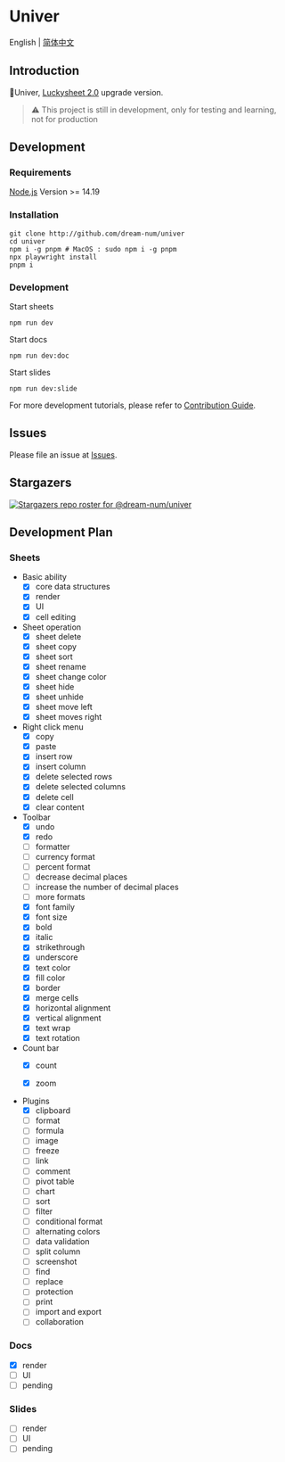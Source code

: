 # Univer

English | [简体中文](./README-zh.md)

## Introduction

🚀Univer, [Luckysheet 2.0](https://github.com/dream-num/luckysheet) upgrade version.

> ⚠️ This project is still in development, only for testing and learning, not for production

## Development

### Requirements

[Node.js](https://nodejs.org/en/) Version >= 14.19

### Installation
````
git clone http://github.com/dream-num/univer
cd univer
npm i -g pnpm # MacOS : sudo npm i -g pnpm
npx playwright install
pnpm i
````
### Development

Start sheets
```
npm run dev
```

Start docs
```
npm run dev:doc
```

Start slides
```
npm run dev:slide
```

For more development tutorials, please refer to [Contribution Guide](./.github/contributing.md).

## Issues

Please file an issue at [Issues](http://github.com/dream-num/univer/issues).

## Stargazers

[![Stargazers repo roster for @dream-num/univer](https://reporoster.com/stars/dream-num/univer)](https://github.com/dream-num/univer/stargazers)

## Development Plan

### Sheets

- Basic ability
  - [x] core data structures
  - [x] render
  - [x] UI
  - [x] cell editing

- Sheet operation
  - [x] sheet delete
  - [x] sheet copy
  - [x] sheet sort
  - [x] sheet rename
  - [x] sheet change color
  - [x] sheet hide
  - [x] sheet unhide
  - [x] sheet move left
  - [x] sheet moves right

- Right click menu
  - [x] copy
  - [x] paste
  - [x] insert row
  - [x] insert column
  - [x] delete selected rows
  - [x] delete selected columns
  - [x] delete cell
  - [x] clear content

- Toolbar
  - [x] undo
  - [x] redo
  - [ ] formatter
  - [ ] currency format
  - [ ] percent format
  - [ ] decrease decimal places
  - [ ] increase the number of decimal places
  - [ ] more formats
  - [x] font family
  - [x] font size
  - [x] bold
  - [x] italic
  - [x] strikethrough
  - [x] underscore
  - [x] text color
  - [x] fill color
  - [x] border
  - [x] merge cells
  - [x] horizontal alignment
  - [x] vertical alignment
  - [x] text wrap
  - [x] text rotation

- Count bar
  - [x] count
  - [x] zoom


- Plugins
  - [x] clipboard
  - [ ] format
  - [ ] formula
  - [ ] image
  - [ ] freeze
  - [ ] link
  - [ ] comment
  - [ ] pivot table
  - [ ] chart
  - [ ] sort
  - [ ] filter
  - [ ] conditional format
  - [ ] alternating colors
  - [ ] data validation
  - [ ] split column
  - [ ] screenshot
  - [ ] find
  - [ ] replace
  - [ ] protection
  - [ ] print
  - [ ] import and export
  - [ ] collaboration

### Docs

- [x] render
- [ ] UI
- [ ] pending

### Slides

- [ ] render
- [ ] UI
- [ ] pending